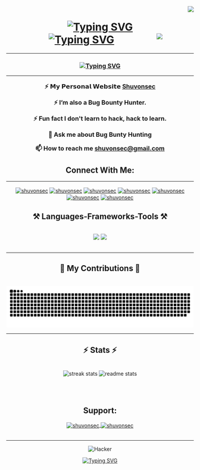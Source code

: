 

<img align="right" src="https://visitor-badge.laobi.icu/badge?page_id=shuvonsec.shuvonsec" />

<h1 align="center"><a href="https://git.io/typing-svg"><img src="https://readme-typing-svg.demolab.com?font=Fira+Code&size=30&pause=1000&color=0BEB2E&random=false&width=350&height=70&lines=Assalamu+Alaikum" alt="Typing SVG" /></a>
<br>
 <a href="https://git.io/typing-svg"><img src="https://readme-typing-svg.demolab.com?font=Fira+Code&size=25&pause=1000&color=0BEB2E&random=false&width=250&height=70&lines=%F0%9D%97%9C'%F0%9D%97%A0+%F0%9D%97%A6%F0%9D%97%9B%F0%9D%97%A8%F0%9D%97%A9%F0%9D%97%A2%F0%9D%97%A1%F0%9D%97%A6%F0%9D%97%98%F0%9D%97%96" alt="Typing SVG"/></a>  <img style="float: right;" src="https://media.giphy.com/media/mGcNjsfWAjY5AEZNw6/giphy.gif" width="100">

</h1>
<hr/>

<div align="center">
<h3 align="center"><a href="https://git.io/typing-svg"><img src="https://readme-typing-svg.herokuapp.com?font=Fira+Code&size=25&pause=1000&color=29F743&random=false&width=410&height=70&lines=%F0%9D%99%B8'%F0%9D%99%BC+%F0%9D%99%B0+%F0%9D%99%B1%F0%9D%9A%84%F0%9D%99%B6%F0%9D%99%B7%F0%9D%9A%84%F0%9D%99%BD%F0%9D%9A%83%F0%9D%99%B4%F0%9D%9A%81+%F0%9D%9A%87+%F0%9D%99%BF%F0%9D%99%B4%F0%9D%99%BD%F0%9D%9A%83%F0%9D%99%B4%F0%9D%9A%82%F0%9D%9A%83%F0%9D%99%B4%F0%9D%9A%81" alt="Typing SVG" /></a> </p>
<hr/>
 
 ⚡ 𝗠𝘆 𝗣𝗲𝗿𝘀𝗼𝗻𝗮𝗹 𝗪𝗲𝗯𝘀𝗶𝘁𝗲 [Shuvonsec](https://www.shuvonsec.me/)

 ⚡ I’m also a Bug Bounty Hunter.

 ⚡ Fun fact **I don't learn to hack, hack to learn.**

 💬 Ask me about **Bug Bunty Hunting**
 
 📫 How to reach me **shuvonsec@gmail.com**
 
   </div>
   <div align="center"> 
 <h2 align="center"><bold>Connect With Me:</bold></h2>
    <hr/>
<p align="center">
<a href="https://twitter.com/shuvonsec" target="blank"><img align="center" src="https://raw.githubusercontent.com/rahuldkjain/github-profile-readme-generator/master/src/images/icons/Social/twitter.svg" alt="shuvonsec" height="30" width="40" /></a>
<a href="https://linkedin.com/in/shuvonsec" target="blank"><img align="center" src="https://raw.githubusercontent.com/rahuldkjain/github-profile-readme-generator/master/src/images/icons/Social/linked-in-alt.svg" alt="shuvonsec" height="30" width="40" /></a>
<a href="https://fb.com/shuvonsec" target="blank"><img align="center" src="https://raw.githubusercontent.com/rahuldkjain/github-profile-readme-generator/master/src/images/icons/Social/facebook.svg" alt="shuvonsec" height="30" width="40" /></a>
<a href="https://instagram.com/shuvonsec" target="blank"><img align="center" src="https://raw.githubusercontent.com/rahuldkjain/github-profile-readme-generator/master/src/images/icons/Social/instagram.svg" alt="shuvonsec" height="30" width="40" /></a>
<a href="https://www.youtube.com/@shuvonsec" target="blank"><img align="center" src="https://raw.githubusercontent.com/rahuldkjain/github-profile-readme-generator/master/src/images/icons/Social/youtube.svg" alt="shuvonsec" height="30" width="40" /></a>
<a href="https://www.hackerrank.com/shuvonsec" target="blank"><img align="center" src="https://raw.githubusercontent.com/rahuldkjain/github-profile-readme-generator/master/src/images/icons/Social/hackerrank.svg" alt="shuvonsec" height="30" width="40" /></a>
<a href="https://www.leetcode.com/shuvonsec" target="blank"><img align="center" src="https://raw.githubusercontent.com/rahuldkjain/github-profile-readme-generator/master/src/images/icons/Social/leet-code.svg" alt="shuvonsec" height="30" width="40" /></a>
</p>
    </div>
 
  
<h2 align="center">⚒️ Languages-Frameworks-Tools ⚒️</h2>
<br/>

<div align="center">
    <img src="https://skillicons.dev/icons?i=c,cs,cpp,css,html,java,js,mysql,py,react" />
    <img src="https://skillicons.dev/icons?i=git,linux,androidstudio,powershell,bash,docker,github,gitlab,go" /><br>
</div>

 <br/>
 <hr/>
 
<div align="center">
  <h2>🐍 My Contributions 🐍</h2>
  <br>
  <img alt="snake eating my contributions" src="https://raw.githubusercontent.com/salesp07/salesp07/output/github-contribution-grid-snake.svg" />
  

   <br/>
 <hr/>
</div>
<h2 align="center">⚡ Stats ⚡</h2>
<br>
<div align=center>
  <img width=390 src="https://github-readme-streak-stats-salesp07.vercel.app/?user=shuvonsec&count_private=true&theme=react&border_radius=10" alt="streak stats"/>
  <img width=390 src="https://github-readme-stats-salesp07.vercel.app/api?username=shuvonsec&count_private=true&show_icons=true&theme=react&rank_icon=github&border_radius=10" alt="readme stats" />
  <br/>
  
</div>


<br/><br/>




<h2 align="center">Support:</h3>

<div align="center">
<a href="https://www.buymeacoffee.com/shuvonsec"> <img align="center" src="https://cdn.buymeacoffee.com/buttons/v2/default-yellow.png" height="50" width="210" alt="shuvonsec" /></a><a href="https://ko-fi.com/shuvonsec"> <img align="center" src="https://cdn.ko-fi.com/cdn/kofi3.png?v=3" height="50" width="210" alt="shuvonsec" /></a><br><br>
<hr/>
 
![Hacker](https://i.giphy.com/media/YQitE4YNQNahy/giphy.webp)

 
<a href="https://git.io/typing-svg"><img src="https://readme-typing-svg.demolab.com?font=Fira+Code&pause=1000&color=2EF76C&width=435&lines=Thanks+for+Visiting+My+Profile+" alt="Typing SVG" /></a>


